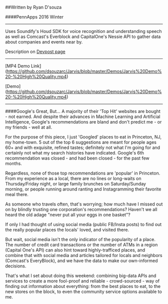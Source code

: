 ##Written by Ryan D'souza

####PennApps 2016 Winter

---

Uses Soundify's Houd SDK for voice recognition and understanding speech as well as Comcast's Everblock and CapitalOne's Nessie API to gather data about companies and events near by.

Description on [Devpost page](http://devpost.com/software/jarvis-dpi4w5)

--- 

[MP4 Demo Link] (https://github.com/dsouzarc/Jarvis/blob/master/Demos/Jarvis%20Demo%20-%20High%20Quality.mp4)

[Demo] (https://github.com/dsouzarc/Jarvis/blob/master/Demos/Jarvis%20Demo%20-%20High%20Quality.mp4)

---

####Google's Great, But...
A majority of their 'Top Hit' websites are bought - not earned. And despite their advances in Machine Learning and Artificial Intelligence, Google's recommendations are bland and don't predict me - or my friends - well at all.

For the purpose of this piece, I just 'Googled' places to eat in Princeton, NJ, my home-town. 5 out of the top 6 suggestions are meant for people ages 60+ and with exquisite, refined tastes; definitely not what I'm going for and certainly not what my search histories have indicated. Google's 6th recommendation was closed - and had been closed - for the past few months.

Regardless, none of those top recommendations are 'popular' in Princeton. From my experience as a local, there are no lines or long-waits on Thursday/Friday night, or large family brunches on Saturday/Sunday morning, or people running around ranting and Instagramming their favorite meal there.

As someone who travels often, that's worrying; how much have I missed out on by blindly trusting one corporation's recommendations? Haven't we all heard the old adage "never put all your eggs in one basket"?

If only I had thought of using social media (public FB/Insta posts) to find out the really popular places the locals' loved, and visited there.

But wait, social media isn't the only indicator of the popularity of a place. The number of credit card transactions or the number of ATMs in a region (Capital One's API) can also hint toward highly-trafficed places, and combine that with social media and articles tailored for locals and neighbors (Comcast's EveryBlock), and we have the data to make our own-informed decisions.

That's what I set about doing this weekend: combining big-data APIs and services to create a more fool-proof and reliable - crowd-sourced - way of finding out information about everything: from the best places to eat, to the new stores on the block, to even the community service options available to me.
